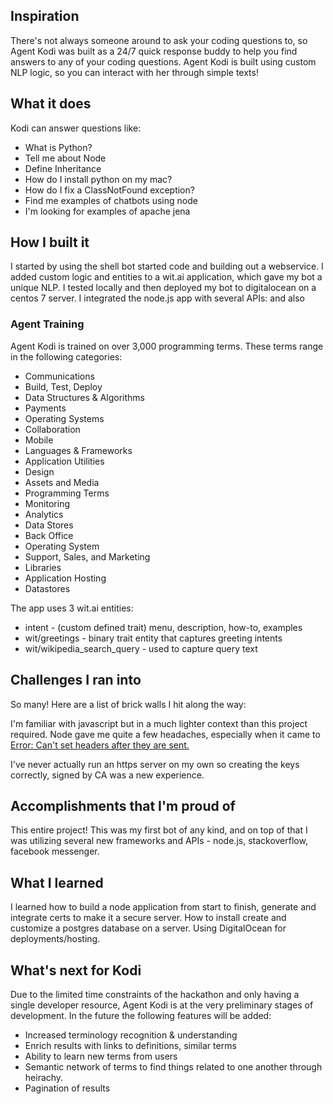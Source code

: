 ## Inspiration
There's not always someone around to ask your coding questions to, so Agent Kodi was built as a 24/7 quick response buddy to help you find answers to any of your coding questions. Agent Kodi is built using custom NLP logic, so you can interact with her through simple texts!

## What it does
Kodi can answer questions like:
* What is Python?
* Tell me about Node
* Define Inheritance
* How do I install python on my mac?
* How do I fix a ClassNotFound exception?
* Find me examples of chatbots using node
* I'm looking for examples of apache jena


## How I built it

I started by using the shell bot started code and building out a webservice. I added custom logic and entities to a wit.ai application, which gave my bot a unique NLP. I tested locally and then deployed my bot to digitalocean on a centos 7 server. I integrated the node.js app with several APIs: and also
### Agent Training
Agent Kodi is trained on over 3,000 programming terms. These terms range in the following categories: 
* Communications
* Build, Test, Deploy
* Data Structures & Algorithms
* Payments
* Operating Systems
* Collaboration
* Mobile
* Languages & Frameworks
* Application Utilities
* Design
* Assets and Media
* Programming Terms
* Monitoring
* Analytics
* Data Stores
* Back Office
* Operating System
* Support, Sales, and Marketing
* Libraries
* Application Hosting
* Datastores

The app uses 3 wit.ai entities: 
* intent - (custom defined trait) menu, description, how-to, examples
* wit/greetings - binary trait entity that captures greeting intents 
* wit/wikipedia_search_query - used to capture query text


## Challenges I ran into
So many! Here are a list of brick walls I hit along the way:

I'm familiar with javascript but in a much lighter context than this project required. Node gave me quite a few headaches, especially when it came to [Error: Can't set headers after they are sent.](github.com)

I've never actually run an https server on my own so creating the keys correctly, signed by CA was a new experience.



## Accomplishments that I'm proud of
This entire project! This was my first bot of any kind, and on top of that I was utilizing several new frameworks and APIs - node.js, stackoverflow, facebook messenger. 

## What I learned
I learned how to build a node application from start to finish, generate and integrate certs to make it a secure server.
How to install create and customize a postgres database on a server.
Using DigitalOcean for deployments/hosting.


## What's next for Kodi
Due to the limited time constraints of the hackathon and only having a single developer resource, Agent Kodi is at the very preliminary stages of development. In the future the following features will be added:
* Increased terminology recognition & understanding
* Enrich results with links to definitions, similar terms
* Ability to learn new terms from users
* Semantic network of terms to find things related to one another through heirachy.
* Pagination of results
